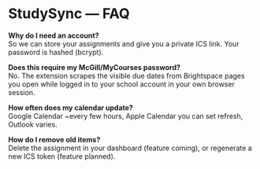 # StudySync — FAQ

**Why do I need an account?**  
So we can store your assignments and give you a private ICS link. Your password is hashed (bcrypt).

**Does this require my McGill/MyCourses password?**  
No. The extension scrapes the visible due dates from Brightspace pages you open while logged in to your school account in your own browser session.

**How often does my calendar update?**  
Google Calendar ~every few hours, Apple Calendar you can set refresh, Outlook varies.

**How do I remove old items?**  
Delete the assignment in your dashboard (feature coming), or regenerate a new ICS token (feature planned).
